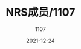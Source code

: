 ---
title: NRS成员/1107
date: 2021-12-24
author: '1107'
categories:
 - 成员列表
tags:
 - NRS成员
 - '1107'
 - '1107_1108'
---
